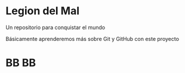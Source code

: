 # Legion del Mal
Un repositorio para conquistar el mundo

Básicamente aprenderemos más sobre Git y GitHub con este proyecto


# BB BB